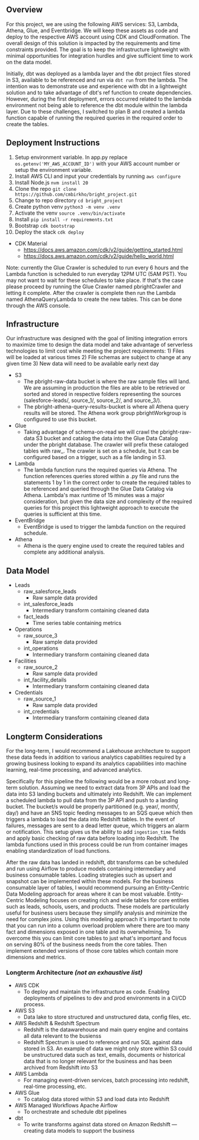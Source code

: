 ## Overview
For this project, we are using the following AWS services: S3, Lambda, Athena, Glue, and Eventbridge. We will keep these assets as code and deploy to the respective AWS account using CDK and CloudFormation. The overall design of this solution is impacted by the requirements and time constraints provided. The goal is to keep the infrastructure lightweight with minimal opportunities for integration hurdles and give sufficient time to work on the data model. 

Initially, dbt was deployed as a lambda layer and the dbt project files stored in S3, available to be referenced and run via `dbt run` from the lambda. The intention was to demonstrate use and experience with dbt in a lightweight solution and to take advantage of dbt's ref function to create dependencies. However, during the first deployment, errors occurred related to the lambda environment not being able to reference the dbt module within the lambda layer. Due to these challenges, I switched to plan B and created a lambda function capable of running the required queries in the required order to create the tables.

## Deployment Instructions
1. Setup environment variable. In app.py replace `os.getenv('MY_AWS_ACCOUNT_ID')` with your AWS account number or setup the environment variable. 
2. Install AWS CLI and input your credentials by running `aws configure`
3. Install Node.js `nvm install 20`
4. Clone the repo `git clone https://github.com/cmbirkho/bright_project.git`
5. Change to repo directory `cd bright_project`
6. Create python venv `python3 -m venv .venv`
7. Activate the venv `source .venv/bin/activate`
8. Install `pip install -r requirements.txt`
9. Bootstrap `cdk bootstrap`
9. Deploy the stack `cdk deploy`
* CDK Material
    * https://docs.aws.amazon.com/cdk/v2/guide/getting_started.html
    * https://docs.aws.amazon.com/cdk/v2/guide/hello_world.html

Note: currently the Glue Crawler is scheduled to run every 6 hours and the Lambda function is scheduled to run everyday 12PM UTC (5AM PST). You may not want to wait for these schedules to take place. If that's the case please proceed by running the Glue Crawler named pbrightCrawler and letting it complete. After the crawler is complete then run the Lambda named AthenaQueryLambda to create the new tables. This can be done through the AWS console.

## Infrastructure
Our infrastructure was designed with the goal of limiting integration errors to maximize time to design the data model and take advantage of serverless technologies to limit cost while meeting the project requirements: 1) Files will be loaded at various times 2) File schemas are subject to change at any given time 3) New data will need to be available early next day
* S3
    * The pbright-raw-data bucket is where the raw sample files will land. We are assuming in production the files are able to be retrieved or sorted and stored in respective folders representing the sources (salesforce-leads/, source_1/, source_2/, and source_3/).
    * The pbright-athena-query-results-bucket is where all Athena query results will be stored. The Athena work group pbrightWorkgroup is configured to use this bucket.
* Glue
    * Taking advantage of schema-on-read we will crawl the pbright-raw-data S3 bucket and catalog the data into the Glue Data Catalog under the pbright database. The crawler will prefix these cataloged tables with raw_. The crawler is set on a schedule, but it can be configured based on a trigger, such as a file landing in S3.
* Lambda
    * The lambda function runs the required queries via Athena. The function references queries stored within a .py file and runs the statements 1 by 1 in the correct order to create the required tables to be referenced and queried through the Glue Data Catalog via Athena. Lambda's max runtime of 15 minutes was a major consideration, but given the data size and complexity of the required queries for this project this lightweight approach to execute the queries is sufficient at this time.  
* EventBridge
    * EventBridge is used to trigger the lambda function on the required schedule.
* Athena
    * Athena is the query engine used to create the required tables and complete any additional analysis.

## Data Model
* Leads
    * raw_salesforce_leads
        * Raw sample data provided
    * int_salesforce_leads
        * Intermediary transform containing cleaned data
    * fact_leads
        * Time series table containing metrics
* Operations
    * raw_source_3
        * Raw sample data provided
    * int_operations
        * Intermediary transform containing cleaned data
* Facilities
    * raw_source_2
        * Raw sample data provided
    * int_facility_details
        * Intermediary transform containing cleaned data
* Credentials
    * raw_source_1
        * Raw sample data provided
    * int_credentials
        * Intermediary transform containing cleaned data

## Longterm Considerations
For the long-term, I would recommend a Lakehouse architecture to support these data feeds in addition to various analytics capabilities required by a growing business looking to expand its analytics capabilities into machine learning, real-time processing, and advanced analytics.

Specifically for this pipeline the following would be a more robust and long-term solution. Assuming we need to extract data from 3P APIs and load the data into S3 landing buckets and ultimately into Redshift. We can implement a scheduled lambda to pull data from the 3P API and push to a landing bucket. The bucket/s would be properly partitioned (e.g. year/, month/, day/) and have an SNS topic feeding messages to an SQS queue which then triggers a lambda to load the data into Redshift tables. In the event of failures, messages are sent to a dead letter queue, which triggers an alarm or notification. This setup gives us the ability to add `ingestion_time` fields and apply basic checking of raw data before loading into Redshift. The lambda functions used in this process could be run from container images enabling standardization of load functions.

After the raw data has landed in redshift, dbt transforms can be scheduled and run using Airflow to produce models containing intermediary and business consumable tables. Loading strategies such as upsert and snapshot can be implemented within these models. For the business consumable layer of tables, I would recommend pursuing an Entity-Centric Data Modeling approach for areas where it can be most valuable. Entity-Centric Modeling focuses on creating rich and wide tables for core entities such as leads, schools, users, and products. These models are particularly useful for business users because they simplify analysis and minimize the need for complex joins. Using this modeling approach it's important to note that you can run into a column overload problem where there are too many fact and dimensions exposed in one table and its overwhelming. To overcome this you can limit core tables to just what's important and focus on serving 80% of the business needs from the core tables. Then implement extended versions of those core tables which contain more dimensions and metrics.

### Longterm Architecture *(not an exhaustive list)*
* AWS CDK
    * To deploy and maintain the infrastructure as code. Enabling deployments of pipelines to dev and prod environments in a CI/CD process.
* AWS S3
    * Data lake to store structured and unstructured data, config files, etc.
* AWS Redshift & Redshift Spectrum
    * Redshift is the datawarehouse and main query engine and contains all data relevant to the busienss
    * Redshift Spectrum is used to reference and run SQL against data stored in S3. An example of data we might only store within S3 could be unstructured data such as text, emails, documents or historical data that is no longer relevant for the business and has been archived from Redshift into S3
* AWS Lambda
    * For managing event-driven services, batch processing into redshift, real-time processing, etc.
* AWS Glue
    * To catalog data stored within S3 and load data into Redshift
* AWS Managed Workflows Apache Airflow
    * To orchestrate and schedule dbt pipelines
* dbt
    * To write transforms against data stored on Amazon Redshift — creating data models to support the business
